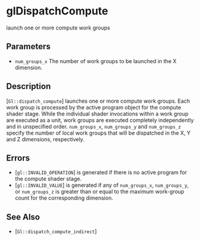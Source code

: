# glDispatchCompute
launch one or more compute work groups

## Parameters
- `num_groups_x`
  The number of work groups to be launched in the X dimension.

## Description
[`Gl::dispatch_compute`] launches one or more compute work groups.
  Each work group is processed by the active program object for the
  compute shader stage. While the individual shader invocations within a
  work group are executed as a unit, work groups are executed completely
  independently and in unspecified order. `num_groups_x`, `num_groups_y`
  and `num_groups_z` specify the number of local work groups that will
  be dispatched in the X, Y and Z dimensions, respectively.

## Errors
- [`gl::INVALID_OPERATION`] is generated if there is no active program
  for the compute shader stage.
- [`gl::INVALID_VALUE`] is generated if any of `num_groups_x`,
  `num_groups_y`, or `num_groups_z` is greater than or equal to the
  maximum work-group count for the corresponding dimension.

## See Also
- [`Gl::dispatch_compute_indirect`]

